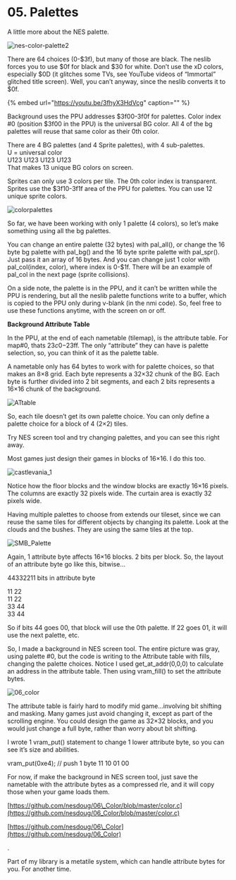 # 05. Palettes

A little more about the NES palette.

![nes-color-palette2](https://nesdoug.files.wordpress.com/2015/11/nes-color-palette2.png?w=924)

There are 64 choices \(0-$3f\), but many of those are black. The neslib forces you to use $0f for black and $30 for white. Don’t use the xD colors, especially $0D \(it glitches some TVs, see YouTube videos of “Immortal” glitched title screen\). Well, you can’t anyway, since the neslib converts it to $0f.

{% embed url="https://youtu.be/3fhyX3HdVcg" caption="" %}

Background uses the PPU addresses $3f00-3f0f for palettes. Color index \#0 \(position $3f00 in the PPU\) is the universal BG color. All 4 of the bg palettes will reuse that same color as their 0th color.

There are 4 BG palettes \(and 4 Sprite palettes\), with 4 sub-palettes.  
U = universal color  
U123 U123 U123 U123  
That makes 13 unique BG colors on screen.

Sprites can only use 3 colors per tile. The 0th color index is transparent. Sprites use the $3f10-3f1f area of the PPU for palettes. You can use 12 unique sprite colors.

![colorpalettes](https://nesdoug.files.wordpress.com/2015/11/colorpalettes.png?w=924)

So far, we have been working with only 1 palette \(4 colors\), so let’s make something using all the bg palettes.

You can change an entire palette \(32 bytes\) with pal\_all\(\), or change the 16 byte bg palette with pal\_bg\(\) and the 16 byte sprite palette with pal\_spr\(\). Just pass it an array of 16 bytes. And you can change just 1 color with pal\_col\(index, color\), where index is 0-$1f. There will be an example of pal\_col in the next page \(sprite collisions\).

On a side note, the palette is in the PPU, and it can’t be written while the PPU is rendering, but all the neslib palette functions write to a buffer, which is copied to the PPU only during v-blank \(in the nmi code\). So, feel free to use these functions anytime, with the screen on or off.

**Background Attribute Table**

In the PPU, at the end of each nametable \(tilemap\), is the attribute table. For map\#0, thats $23c0-$23ff. The only “attribute” they can have is palette selection, so, you can think of it as the palette table.

A nametable only has 64 bytes to work with for palette choices, so that makes an 8×8 grid. Each byte represents a 32×32 chunk of the BG. Each byte is further divided into 2 bit segments, and each 2 bits represents a 16×16 chunk of the background.

![ATtable](https://nesdoug.files.wordpress.com/2015/11/attable.png?w=924)

So, each tile doesn’t get its own palette choice. You can only define a palette choice for a block of 4 \(2×2\) tiles.

Try NES screen tool and try changing palettes, and you can see this right away.

Most games just design their games in blocks of 16×16. I do this too.

![castlevania\_1](https://nesdoug.files.wordpress.com/2018/09/castlevania_1.png?w=924)

Notice how the floor blocks and the window blocks are exactly 16×16 pixels. The columns are exactly 32 pixels wide. The curtain area is exactly 32 pixels wide.

Having multiple palettes to choose from extends our tileset, since we can reuse the same tiles for different objects by changing its palette. Look at the clouds and the bushes. They are using the same tiles at the top.

![SMB\_Palette](https://nesdoug.files.wordpress.com/2018/09/smb_palette.png?w=924)

Again, 1 attribute byte affects 16×16 blocks. 2 bits per block. So, the layout of an attribute byte go like this, bitwise…

44332211 bits in attribute byte

11 22  
11 22  
33 44  
33 44

So if bits 44 goes 00, that block will use the 0th palette. If 22 goes 01, it will use the next palette, etc.

So, I made a background in NES screen tool. The entire picture was gray, using palette \#0, but the code is writing to the Attribute table with fills, changing the palette choices. Notice I used get\_at\_addr\(0,0,0\) to calculate an address in the attribute table. Then using vram\_fill\(\) to set the attribute bytes.

![06\_color](https://nesdoug.files.wordpress.com/2018/09/06_color.png?w=924)

The attribute table is fairly hard to modify mid game…involving bit shifting and masking. Many games just avoid changing it, except as part of the scrolling engine. You could design the game as 32×32 blocks, and you would just change a full byte, rather than worry about bit shifting.

I wrote 1 vram\_put\(\) statement to change 1 lower attribute byte, so you can see it’s size and abilities.

vram\_put\(0xe4\); // push 1 byte 11 10 01 00

For now, if make the background in NES screen tool, just save the nametable with the attribute bytes as a compressed rle, and it will copy those when your game loads them.

[https://github.com/nesdoug/06\_Color/blob/master/color.c](https://github.com/nesdoug/06_Color/blob/master/color.c)

[https://github.com/nesdoug/06\_Color](https://github.com/nesdoug/06_Color)

.

Part of my library is a metatile system, which can handle attribute bytes for you. For another time.

